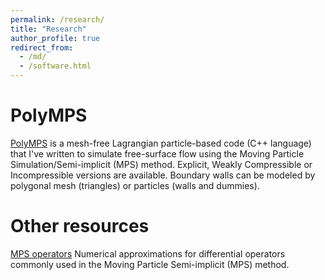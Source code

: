 ```yaml
---
permalink: /research/
title: "Research"
author_profile: true
redirect_from: 
  - /md/
  - /software.html
---
```


# PolyMPS
[PolyMPS](https://github.com/rubensamarojr/polymps) is a mesh-free Lagrangian particle-based code (C++ language) that I've written to simulate free-surface flow using the Moving Particle Simulation/Semi-implicit (MPS) method. Explicit, Weakly Compressible or Incompressible versions are available. Boundary walls can be modeled by polygonal mesh (triangles) or particles (walls and dummies).

# Other resources

[MPS operators](https://github.com/rubensamarojr/mps_operators) Numerical approximations for differential operators commonly used in the Moving Particle Semi-implicit (MPS) method.
